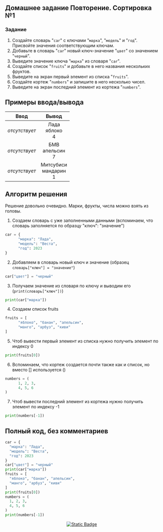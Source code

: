 ## Домашнее задание Повторение. Сортировка №1
  ### Задание
  1. Создайте словарь "`car`" с ключами "`марка`", "`модель`" и "`год`". Присвойте значения соответствующим ключам.
  2. Добавьте в словарь "`car`" новый ключ-значение "`цвет`" со значением "`черный`".
  3. Выведите значение ключа "`марка`" из словаря "`car`".
  4. Создайте список "`fruits`" и добавьте в него названия нескольких фруктов.
  5. Выведите на экран первый элемент из списка "`fruits`".
  6. Создайте кортеж "`numbers`" и запишите в него несколько чисел.
  7. Выведите на экран последний элемент из кортежа "`numbers`".


## Примеры ввода/вывода 
  | Ввод  | Вывод  |
  |:-:|:---------------:|
  | *отсутствует* | Лада<br>яблоко<br>4 |
  | *отсутствует* | БМВ<br>апельсин<br>7 |
  | *отсутствует* | Митсубиси<br>мандарин<br>1 |

## Алгоритм решения
  Решение довольно очевидно. Марки, фрукты, числа можно взять из головы.
  1. Создаем словарь с уже заполненными данными (вспоминаем, что словарь заполняется по образцу "ключ": "значение")
  ```py
  car = {
        "марка": "Лада", 
        "модель": "Веста", 
        "год": 2023
  }
  ```
  2. Добавляем в словарь новый ключ и значение (образец ```словарь["ключ"] = "значение"```)
  ```py
  car["цвет"] = "черный"
  ```
  3. Получаем значение из словаря по ключу и выводим его (```print(словарь["ключ"])```)
  ```py
  print(car["марка"])
  ```
  4. Создаем список fruits
  ```py
  fruits = [
        "яблоко", "банан", "апельсин",
        "манго", "арбуз", "киви"
  ]
  ```
  5. Чтоб вывести первый элемент из списка нужно получить элемент по индексу 0
  ```py
  print(fruits[0])
  ```
  6. Вспоминаем, что кортеж создается почти также как и список, но вместо [] используется ()
  ```py
  numbers = (
        1, 2, 3,
        4, 5, 6
  )
  ```
  7. Чтоб вывести последний элемент из кортежа нужно получить элемент по индексу -1
  ```py
  print(numbers[-1])
  ```
## Полный код, без комментариев
```py
car = {
  "марка": "Лада", 
  "модель": "Веста", 
  "год": 2023
}
car["цвет"] = "черный"
print(car["марка"])
fruits = [
  "яблоко", "банан", "апельсин",
  "манго", "арбуз", "киви"
]
print(fruits[0])
numbers = (
  1, 2, 3,
  4, 5, 6
)
print(numbers[-1])
```
<p align="center">
  <a href="https://ya.ru">
    <img alt="Static Badge" src="https://img.shields.io/badge/%D0%A1%D0%BB%D0%B5%D0%B4%D1%83%D1%8E%D1%89%D0%B5%D0%B5-%D0%97%D0%B0%D0%B4%D0%B0%D0%BD%D0%B8%D0%B5-e22445?style=for-the-badge&logo=accenture&logoColor=e22445">
  </a>
</p>
